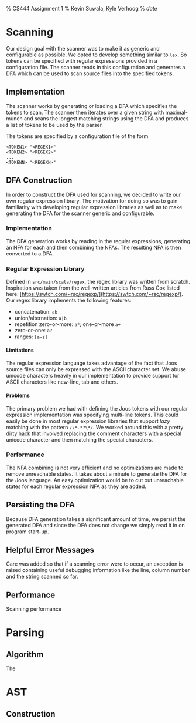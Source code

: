% CS444 Assignment 1
% Kevin Suwala, Kyle Verhoog
% $date$

# Scanning

Our design goal with the scanner was to make it as generic and configurable as
possible. We opted to develop something similar to `lex`. So tokens can be
specified with regular expressions provided in a configuration file. The scanner
reads in this configuration and generates a DFA which can be used to scan source
files into the specified tokens.

## Implementation
The scanner works by generating or loading a DFA which specifies the tokens to
scan. The scanner then iterates over a given string with maximal-munch and scans
the longest matching strings using the DFA and produces a list of tokens to be
used by the parser.

The tokens are specified by a configuration file of the form

```
<TOKEN1> "<REGEX1>"
<TOKEN2> "<REGEX2>"
...
<TOKENN> "<REGEXN>"
```

## DFA Construction

In order to construct the DFA used for scanning, we decided to write our own
regular expression library. The motivation for doing so was to gain familiarity
with developing regular expression libraries as well as to make generating the
DFA for the scanner generic and configurable.

### Implementation

The DFA generation works by reading in the regular expressions, generating an
NFA for each and then combining the NFAs. The resulting NFA is then converted to
a DFA.


### Regular Expression Library

Defined in `src/main/scala/regex`, the regex library was written from scratch.
Inspiration was taken from the well-written articles from Russ Cox listed here:
[https://swtch.com/~rsc/regexp/](https://swtch.com/~rsc/regexp/). Our regex
library implements the following features:

- concatenation: `ab`
- union/alternation: `a|b`
- repetition zero-or-more: `a*`; one-or-more `a+`
- zero-or-one: `a?`
- ranges: `[a-z]`

#### Limitations
The regular expression language takes advantage of the fact that Joos source
files can only be expressed with the ASCII character set. We abuse unicode
characters heavily in our implementation to provide support for ASCII characters
like new-line, tab and others.


#### Problems
The primary problem we had with defining the Joos tokens with our regular
expression implementation was specifying multi-line tokens. This could easily
be done in most regular expression libraries that support _lazy_ matching with
the pattern `/\*.*?\*/`. We worked around this with a pretty dirty hack that
involved replacing the comment characters with a special unicode character and
then matching the special characters.

### Performance
The NFA combining is not very efficient and no optimizations are made to remove
unreachable states. It takes about a minute to generate the DFA for the Joos
language. An easy optimization would be to cut out unreachable states for each
regular expression NFA as they are added.

## Persisting the DFA
Because DFA generation takes a significant amount of time, we persist the
generated DFA and since the DFA does not change we simply read it in on program
start-up.

## Helpful Error Messages
Care was added so that if a scanning error were to occur, an exception is raised
containing useful debugging information like the line, column number and the
string scanned so far.

## Performance
Scanning performance

# Parsing

## Algorithm
The 


# AST

## Construction
